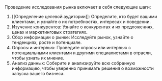 Проведение исследования рынка включает в себя следующие шаги:

1.  [[Определение целевой аудитории]]: Определите, кто будет вашими клиентами, и узнайте о их потребностях, интересах и поведении.
2.  Изучение конкурентов: Узнайте о конкурентах и их предложениях, ценах и маркетинговых стратегиях.
3.  Сбор информации о рынке: Исследуйте рынок, узнайте о тенденциях, росте и потенциале.
4.  Опросы и интервью: Проведите опросы или интервью с потенциальными клиентами и другими специалистами в отрасли, чтобы узнать их мнение.
5.  Анализ данных: Соберите и анализируйте всю собранную информацию, чтобы уверенно принимать решения о возможности запуска вашего бизнеса.